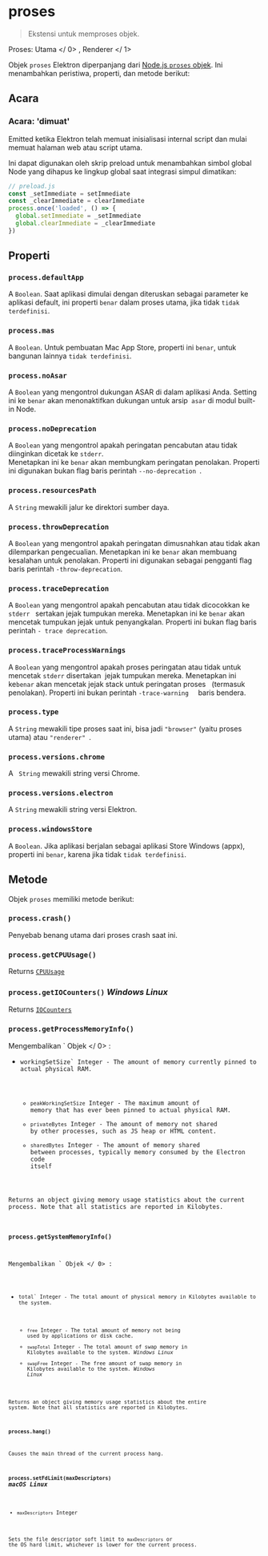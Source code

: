 # proses

> Ekstensi untuk memproses objek.

Proses:  Utama </ 0> ,  Renderer </ 1></p> 

Objek `proses` Elektron diperpanjang dari [Node.js `proses` objek](https://nodejs.org/api/process.html). Ini menambahkan peristiwa, properti, dan metode berikut:

## Acara

### Acara: 'dimuat'

Emitted ketika Elektron telah memuat inisialisasi internal script dan mulai memuat halaman web atau script utama.

Ini dapat digunakan oleh skrip preload untuk menambahkan simbol global Node yang dihapus ke lingkup global saat integrasi simpul dimatikan:

```javascript
// preload.js
const _setImmediate = setImmediate
const _clearImmediate = clearImmediate
process.once('loaded', () => {
  global.setImmediate = _setImmediate
  global.clearImmediate = _clearImmediate
})
```

## Properti

### `process.defaultApp`

A `Boolean`. Saat aplikasi dimulai dengan diteruskan sebagai parameter ke aplikasi default, ini properti `benar` dalam proses utama, jika tidak `tidak terdefinisi`.

### `process.mas`

A `Boolean`. Untuk pembuatan Mac App Store, properti ini `benar`, untuk bangunan lainnya `tidak terdefinisi`.

### `process.noAsar`

A `Boolean` yang mengontrol dukungan ASAR di dalam aplikasi Anda. Setting ini ke `benar` akan menonaktifkan dukungan untuk arsip` asar` di modul built-in Node.

### `process.noDeprecation`

A `Boolean` yang mengontrol apakah peringatan pencabutan atau tidak diinginkan dicetak ke `stderr`.   
Menetapkan ini ke `benar` akan membungkam peringatan penolakan. Properti ini digunakan bukan flag baris perintah `--no-deprecation `.

### `process.resourcesPath`

A `String` mewakili jalur ke direktori sumber daya.

### `process.throwDeprecation`

A `Boolean` yang mengontrol apakah peringatan dimusnahkan atau tidak akan dilemparkan pengecualian. Menetapkan ini ke `benar` akan membuang kesalahan untuk penolakan. Properti ini digunakan sebagai pengganti flag baris perintah `-throw-deprecation`.

### `process.traceDeprecation`

A `Boolean` yang mengontrol apakah pencabutan atau tidak dicocokkan ke `stderr ` sertakan jejak tumpukan mereka. Menetapkan ini ke `benar` akan mencetak tumpukan jejak untuk penyangkalan. Properti ini bukan flag baris perintah `- trace deprecation`.

### `process.traceProcessWarnings`

A `Boolean` yang mengontrol apakah proses peringatan atau tidak untuk mencetak `stderr` disertakan  jejak tumpukan mereka. Menetapkan ini ke`benar` akan mencetak jejak stack untuk peringatan proses   (termasuk penolakan). Properti ini bukan perintah `-trace-warning `   baris bendera.

### `process.type`

A `String` mewakili tipe proses saat ini, bisa jadi ` "browser" ` (yaitu proses utama) atau `"renderer" `.

### `process.versions.chrome`

A ` String` mewakili string versi Chrome.

### `process.versions.electron`

A `String` mewakili string versi Elektron.

### `process.windowsStore`

A `Boolean`. Jika aplikasi berjalan sebagai aplikasi Store Windows (appx), properti ini `benar`, karena jika tidak `tidak terdefinisi`.

## Metode

Objek `proses` memiliki metode berikut:

### `process.crash()`

Penyebab benang utama dari proses crash saat ini.

### `process.getCPUUsage()`

Returns [`CPUUsage`](structures/cpu-usage.md)

### `process.getIOCounters()` *Windows* *Linux*

Returns [`IOCounters`](structures/io-counters.md)

### `process.getProcessMemoryInfo()`

Mengembalikan ` Objek </ 0> :</p>

<ul>
<li><code>workingSetSize` Integer - The amount of memory currently pinned to actual physical RAM.</li> 

* `peakWorkingSetSize` Integer - The maximum amount of memory that has ever been pinned to actual physical RAM.
* `privateBytes` Integer - The amount of memory not shared by other processes, such as JS heap or HTML content.
* `sharedBytes` Integer - The amount of memory shared between processes, typically memory consumed by the Electron code itself</ul> 

Returns an object giving memory usage statistics about the current process. Note that all statistics are reported in Kilobytes.

### `process.getSystemMemoryInfo()`

Mengembalikan ` Objek </ 0> :</p>

<ul>
<li><code>total` Integer - The total amount of physical memory in Kilobytes available to the system.</li> 

* `free` Integer - The total amount of memory not being used by applications or disk cache.
* `swapTotal` Integer - The total amount of swap memory in Kilobytes available to the system. *Windows* *Linux*
* `swapFree` Integer - The free amount of swap memory in Kilobytes available to the system. *Windows* *Linux*</ul> 

Returns an object giving memory usage statistics about the entire system. Note that all statistics are reported in Kilobytes.

### `process.hang()`

Causes the main thread of the current process hang.

### `process.setFdLimit(maxDescriptors)` *macOS* *Linux*

* `maxDescriptors` Integer

Sets the file descriptor soft limit to `maxDescriptors` or the OS hard limit, whichever is lower for the current process.